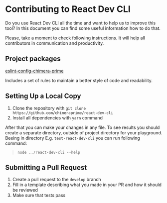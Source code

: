 # Contributing to React Dev CLI

Do you use React Dev CLI all the time and want to help us to improve this tool?
In this document you can find some useful information how to do that.

Please, take a moment to check following instructions. It will help all contributors in communication and productivity.

## Project packages
[eslint-config-chimera-prime](https://github.com/chimeraprime/eslint-config-chimera-prime)

Includes a set of rules to maintain a better style of code and readability.

## Setting Up a Local Copy
1. Clone the repository with `git clone https://github.com/chimeraprime/react-dev-cli`
2. Install all dependencies with `yarn` command

After that you can make your changes in any file. To see results you should create a separate directory, outside of project directory for your playground. Beeing in directory E.g. `test-react-dev-cli` you can run following command:
>```node ../react-dev-cli --help```


## Submitting a Pull Request
1. Create a pull request to the `develop` branch
2. Fill in a template describing what you made in your PR and how it should be reviewed
3. Make sure that tests pass
